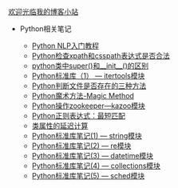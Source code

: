 [欢迎光临我的博客小站](http://www.spiderpy.cn/blog/)

* Python相关笔记

     * [Python NLP入门教程](https://github.com/jhao104/memory-notes/blob/master/Python/Python%20NLP%E5%85%A5%E9%97%A8%E6%95%99%E7%A8%8B.md)
     * [Python检查xpath和csspath表达式是否合法](https://github.com/jhao104/memory-notes/blob/master/Python/Python%E6%A3%80%E6%9F%A5xpath%E5%92%8Ccsspath%E8%A1%A8%E8%BE%BE%E5%BC%8F%E6%98%AF%E5%90%A6%E5%90%88%E6%B3%95.md)
     * [python类中super()和__init__()的区别](https://github.com/jhao104/memory-notes/blob/master/Python/python%E7%B1%BB%E4%B8%ADsuper\(\)%E5%92%8C__init__\(\)%E7%9A%84%E5%8C%BA%E5%88%AB.md)
     * [Python标准库（1） — itertools模块 ](https://github.com/jhao104/memory-notes/blob/master/Python/Python%E6%A0%87%E5%87%86%E5%BA%93%EF%BC%881%EF%BC%89%20%E2%80%94%20itertools%E6%A8%A1%E5%9D%97.md)
     * [Python判断文件是否存在的三种方法](https://github.com/jhao104/memory-notes/blob/master/Python/Python%E5%88%A4%E6%96%AD%E6%96%87%E4%BB%B6%E6%98%AF%E5%90%A6%E5%AD%98%E5%9C%A8%E7%9A%84%E4%B8%89%E7%A7%8D%E6%96%B9%E6%B3%95.md)
     * [Python魔术方法-Magic Method](https://github.com/jhao104/memory-notes/blob/master/Python/Python%E9%AD%94%E6%9C%AF%E6%96%B9%E6%B3%95-Magic%20Method.md)
     * [Python操作zookeeper—kazoo模块](https://github.com/jhao104/memory-notes/blob/master/ZooKeeper/Python%E6%93%8D%E4%BD%9Czookeeper%E2%80%94kazoo%E6%A8%A1%E5%9D%97.md)
     * [Python正则表达式：最短匹配](https://github.com/jhao104/memory-notes/blob/master/Python/Python%E6%AD%A3%E5%88%99%E8%A1%A8%E8%BE%BE%E5%BC%8F%EF%BC%9A%E6%9C%80%E7%9F%AD%E5%8C%B9%E9%85%8D.md)
     * [类属性的延迟计算](https://github.com/jhao104/memory-notes/blob/master/Python/%E7%B1%BB%E5%B1%9E%E6%80%A7%E7%9A%84%E5%BB%B6%E8%BF%9F%E8%AE%A1%E7%AE%97.md)
     * [Python标准库笔记(1) — string模块](https://github.com/jhao104/memory-notes/blob/master/Python/Python%E6%A0%87%E5%87%86%E5%BA%93%E7%AC%94%E8%AE%B0(1)%20%E2%80%94%20string%E6%A8%A1%E5%9D%97.md)
     * [Python标准库笔记(2) — re模块](https://github.com/jhao104/memory-notes/blob/master/Python/Python%E6%A0%87%E5%87%86%E5%BA%93%E7%AC%94%E8%AE%B0(2)%20%E2%80%94%20re%E6%A8%A1%E5%9D%97.md)
     * [Python标准库笔记(3) — datetime模块](https://github.com/jhao104/memory-notes/blob/master/Python/Python%E6%A0%87%E5%87%86%E5%BA%93%E7%AC%94%E8%AE%B0(3)%20%E2%80%94%20datetime%E6%A8%A1%E5%9D%97.md)
     * [Python标准库笔记(4) — collections模块](https://github.com/jhao104/memory-notes/blob/master/Python/Python%E6%A0%87%E5%87%86%E5%BA%93%E7%AC%94%E8%AE%B0(4)%20%E2%80%94%20collections%E6%A8%A1%E5%9D%97.md)
     * [Python标准库笔记(5) — sched模块](https://github.com/jhao104/memory-notes/blob/master/Python/Python%E6%A0%87%E5%87%86%E5%BA%93%E7%AC%94%E8%AE%B0(5)%20%E2%80%94%20sched%E6%A8%A1%E5%9D%97.md)
